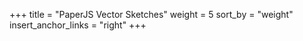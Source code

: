 +++
title = "PaperJS Vector Sketches"
weight = 5
sort_by = "weight"
insert_anchor_links = "right"
+++
